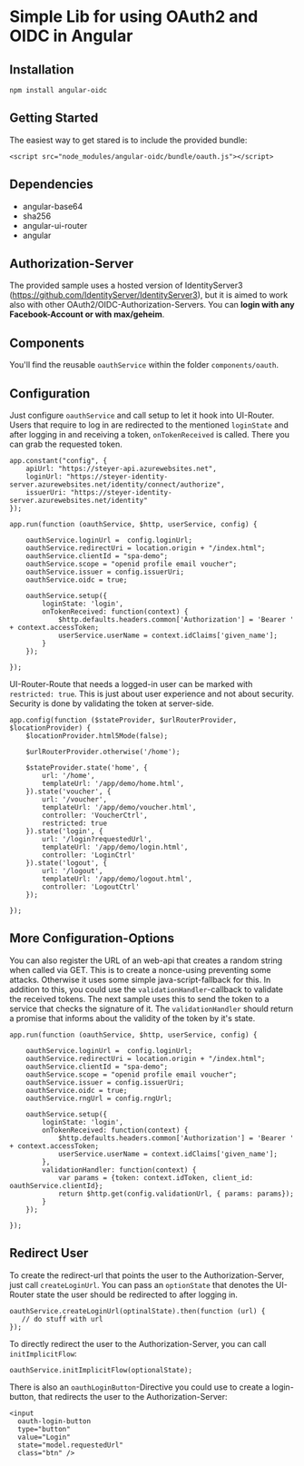 # Simple Lib for using OAuth2 and OIDC in Angular

## Installation

```
npm install angular-oidc
```

## Getting Started

The easiest way to get stared is to include the provided bundle:

```
<script src="node_modules/angular-oidc/bundle/oauth.js"></script>
```

## Dependencies
- angular-base64
- sha256
- angular-ui-router
- angular

## Authorization-Server
The provided sample uses a hosted version of IdentityServer3 (https://github.com/IdentityServer/IdentityServer3), but it is aimed to work also with other OAuth2/OIDC-Authorization-Servers. You can **login with any Facebook-Account or with max/geheim**.

## Components

You'll find the reusable ``oauthService`` within the folder ``components/oauth``.

## Configuration

Just configure ``oauthService`` and call setup to let it hook into UI-Router. Users that require to log in are redirected to the mentioned ``loginState`` and after logging in and receiving a token, ``onTokenReceived`` is called. There you can grab the requested token.

```
app.constant("config", { 
    apiUrl: "https://steyer-api.azurewebsites.net",
    loginUrl: "https://steyer-identity-server.azurewebsites.net/identity/connect/authorize",
    issuerUri: "https://steyer-identity-server.azurewebsites.net/identity"
});

app.run(function (oauthService, $http, userService, config) {

    oauthService.loginUrl =  config.loginUrl;
    oauthService.redirectUri = location.origin + "/index.html";
    oauthService.clientId = "spa-demo";
    oauthService.scope = "openid profile email voucher";
    oauthService.issuer = config.issuerUri;
    oauthService.oidc = true;
    
    oauthService.setup({
        loginState: 'login',
        onTokenReceived: function(context) {
            $http.defaults.headers.common['Authorization'] = 'Bearer ' + context.accessToken;
            userService.userName = context.idClaims['given_name'];
        }
    });

});
```

UI-Router-Route that needs a logged-in user can be marked with ``restricted: true``. This is just about user experience and not about security. Security is done by validating the token at server-side.

```
app.config(function ($stateProvider, $urlRouterProvider, $locationProvider) {
    $locationProvider.html5Mode(false);

    $urlRouterProvider.otherwise('/home');

    $stateProvider.state('home', {
        url: '/home',
        templateUrl: '/app/demo/home.html',
    }).state('voucher', {
        url: '/voucher',
        templateUrl: '/app/demo/voucher.html',
        controller: 'VoucherCtrl',
        restricted: true
    }).state('login', {
        url: '/login?requestedUrl',
        templateUrl: '/app/demo/login.html',
        controller: 'LoginCtrl'
    }).state('logout', {
        url: '/logout',
        templateUrl: '/app/demo/logout.html',
        controller: 'LogoutCtrl'
    });

});
```

## More Configuration-Options

You can also register the URL of an web-api that creates a random string when called via GET. This is to create a nonce-using preventing some attacks. Otherwise it uses some simple java-script-fallback for this. In addition to this, you could use the ``validationHandler``-callback to validate the received tokens. The next sample uses this to send the token to a service that checks the signature of it. The ``validationHandler`` should return a promise that informs about the validity of the token by it's state.  

```
app.run(function (oauthService, $http, userService, config) {

    oauthService.loginUrl =  config.loginUrl;
    oauthService.redirectUri = location.origin + "/index.html";
    oauthService.clientId = "spa-demo";
    oauthService.scope = "openid profile email voucher";
    oauthService.issuer = config.issuerUri;
    oauthService.oidc = true;
    oauthService.rngUrl = config.rngUrl;
    
    oauthService.setup({
        loginState: 'login',
        onTokenReceived: function(context) {
            $http.defaults.headers.common['Authorization'] = 'Bearer ' + context.accessToken;
            userService.userName = context.idClaims['given_name'];
        },
        validationHandler: function(context) {
            var params = {token: context.idToken, client_id: oauthService.clientId};
            return $http.get(config.validationUrl, { params: params});
        }
    });

});
```

## Redirect User

To create the redirect-url that points the user to the Authorization-Server, just call ``createLoginUrl``. You can pass an ``optionState`` that denotes the UI-Router state the user should be redirected to after logging in.

```
oauthService.createLoginUrl(optinalState).then(function (url) {
   // do stuff with url
});
```

To directly redirect the user to the Authorization-Server, you can call ``initImplicitFlow``:

```
oauthService.initImplicitFlow(optionalState);
```

There is also an ``oauthLoginButton``-Directive you could use to create a login-button, that redirects the user to the Authorization-Server:

```
<input 
  oauth-login-button
  type="button" 
  value="Login" 
  state="model.requestedUrl" 
  class="btn" />
```  
